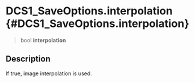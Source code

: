 DCS1\_SaveOptions.interpolation {#DCS1_SaveOptions.interpolation}
===============================

> bool **interpolation**

Description
-----------

If true, image interpolation is used.
